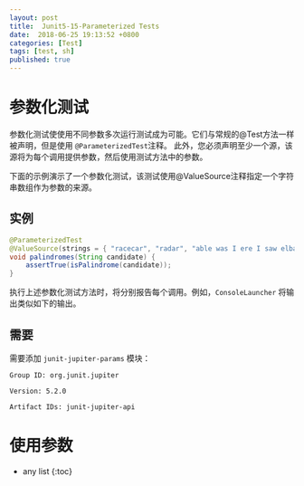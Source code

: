```yaml
---
layout: post
title:  Junit5-15-Parameterized Tests
date:  2018-06-25 19:13:52 +0800
categories: [Test]
tags: [test, sh]
published: true
---
```


# 参数化测试

参数化测试使使用不同参数多次运行测试成为可能。它们与常规的@Test方法一样被声明，但是使用 `@ParameterizedTest`注释。
此外，您必须声明至少一个源，该源将为每个调用提供参数，然后使用测试方法中的参数。

下面的示例演示了一个参数化测试，该测试使用@ValueSource注释指定一个字符串数组作为参数的来源。

## 实例

```java
@ParameterizedTest
@ValueSource(strings = { "racecar", "radar", "able was I ere I saw elba" })
void palindromes(String candidate) {
    assertTrue(isPalindrome(candidate));
}
```

执行上述参数化测试方法时，将分别报告每个调用。例如，`ConsoleLauncher` 将输出类似如下的输出。

## 需要

需要添加 `junit-jupiter-params` 模块：

```
Group ID: org.junit.jupiter

Version: 5.2.0

Artifact IDs: junit-jupiter-api
```

# 使用参数



* any list
{:toc}